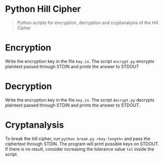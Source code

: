 # Python Hill Cipher
> Python scripts for encryption, decryption and cryptanalysis of the Hill Cipher

# Encryption
Write the encryption key in the file `key.in`. The script `encrypt.py` encrypts plaintext passed through STDIN and prints the answer to STDOUT

# Decryption
Write the encryption key in the file `key.in`. The script `decrypt.py` decrypts plaintext passed through STDIN and prints the answer to STDOUT. 

# Cryptanalysis
To break the hill cipher, run `python break.py <key-length>` and pass the ciphertext through STDIN. The program will print possible keys on STDOUT. If there is no result, consider increasing the tolerance value `tol` inside the script. 

